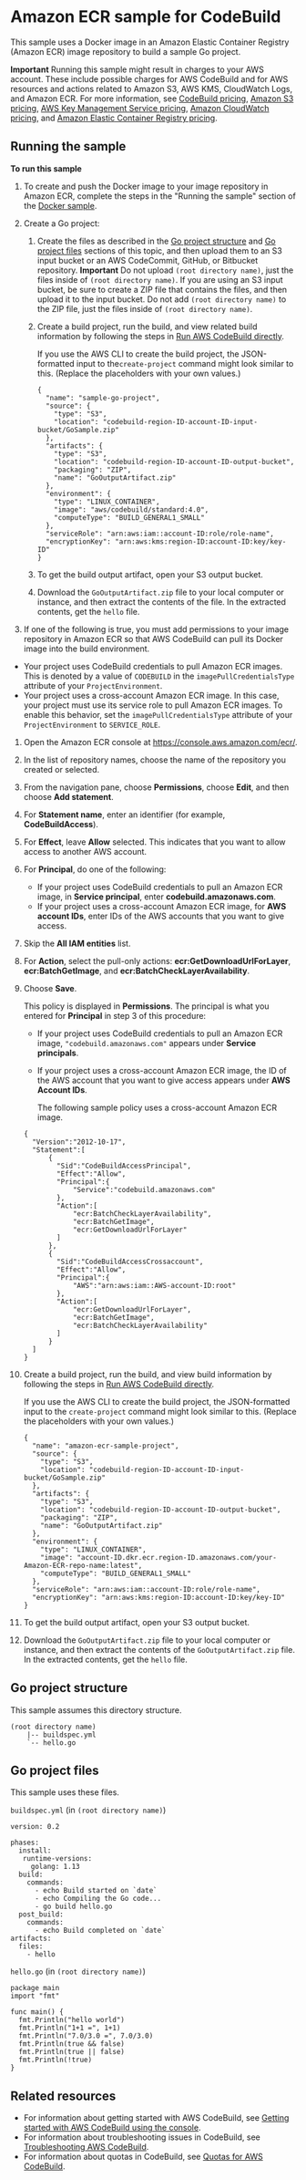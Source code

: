# Amazon ECR sample for CodeBuild<a name="sample-ecr"></a>

This sample uses a Docker image in an Amazon Elastic Container Registry \(Amazon ECR\) image repository to build a sample Go project\.

**Important**
Running this sample might result in charges to your AWS account\. These include possible charges for AWS CodeBuild and for AWS resources and actions related to Amazon S3, AWS KMS, CloudWatch Logs, and Amazon ECR\. For more information, see [CodeBuild pricing](http://aws.amazon.com/codebuild/pricing), [Amazon S3 pricing](http://aws.amazon.com/s3/pricing), [AWS Key Management Service pricing](http://aws.amazon.com/kms/pricing), [Amazon CloudWatch pricing](http://aws.amazon.com/cloudwatch/pricing), and [Amazon Elastic Container Registry pricing](http://aws.amazon.com/ecr/pricing)\.

## Running the sample<a name="sample-ecr-running"></a>

**To run this sample**

1. To create and push the Docker image to your image repository in Amazon ECR, complete the steps in the "Running the sample" section of the [Docker sample](sample-docker.md)\.

1. Create a Go project:

   1. Create the files as described in the [Go project structure](#ecr-sample-go-project-file-structure) and [Go project files](#sample-ecr-go-project-files) sections of this topic, and then upload them to an S3 input bucket or an AWS CodeCommit, GitHub, or Bitbucket repository\.
**Important**
Do not upload `(root directory name)`, just the files inside of `(root directory name)`\.
If you are using an S3 input bucket, be sure to create a ZIP file that contains the files, and then upload it to the input bucket\. Do not add `(root directory name)` to the ZIP file, just the files inside of `(root directory name)`\.

   1. Create a build project, run the build, and view related build information by following the steps in [Run AWS CodeBuild directly](how-to-run.md)\.

      If you use the AWS CLI to create the build project, the JSON\-formatted input to the`create-project` command might look similar to this\. \(Replace the placeholders with your own values\.\)

      ```
      {
        "name": "sample-go-project",
        "source": {
          "type": "S3",
          "location": "codebuild-region-ID-account-ID-input-bucket/GoSample.zip"
        },
        "artifacts": {
          "type": "S3",
          "location": "codebuild-region-ID-account-ID-output-bucket",
          "packaging": "ZIP",
          "name": "GoOutputArtifact.zip"
        },
        "environment": {
          "type": "LINUX_CONTAINER",
          "image": "aws/codebuild/standard:4.0",
          "computeType": "BUILD_GENERAL1_SMALL"
        },
        "serviceRole": "arn:aws:iam::account-ID:role/role-name",
        "encryptionKey": "arn:aws:kms:region-ID:account-ID:key/key-ID"
      }
      ```

   1. To get the build output artifact, open your S3 output bucket\.

   1. Download the `GoOutputArtifact.zip` file to your local computer or instance, and then extract the contents of the file\. In the extracted contents, get the `hello` file\.

1.  If one of the following is true, you must add permissions to your image repository in Amazon ECR so that AWS CodeBuild can pull its Docker image into the build environment\.
   +  Your project uses CodeBuild credentials to pull Amazon ECR images\. This is denoted by a value of `CODEBUILD` in the `imagePullCredentialsType` attribute of your `ProjectEnvironment`\.
   +  Your project uses a cross\-account Amazon ECR image\. In this case, your project must use its service role to pull Amazon ECR images\. To enable this behavior, set the `imagePullCredentialsType` attribute of your `ProjectEnvironment` to `SERVICE_ROLE`\.

   1. Open the Amazon ECR console at [https://console\.aws\.amazon\.com/ecr/](https://console.aws.amazon.com/ecr/)\.

   1. In the list of repository names, choose the name of the repository you created or selected\.

   1. From the navigation pane, choose **Permissions**, choose **Edit**, and then choose **Add statement**\.

   1. For **Statement name**, enter an identifier \(for example, **CodeBuildAccess**\)\.

   1. For **Effect**, leave **Allow** selected\. This indicates that you want to allow access to another AWS account\.

   1. For **Principal**, do one of the following:
      + If your project uses CodeBuild credentials to pull an Amazon ECR image, in **Service principal**, enter **codebuild\.amazonaws\.com**\.
      + If your project uses a cross\-account Amazon ECR image, for **AWS account IDs**, enter IDs of the AWS accounts that you want to give access\.

   1. Skip the **All IAM entities** list\.

   1. For **Action**, select the pull\-only actions: **ecr:GetDownloadUrlForLayer**, **ecr:BatchGetImage**, and **ecr:BatchCheckLayerAvailability**\.

   1. Choose **Save**\.

      This policy is displayed in **Permissions**\. The principal is what you entered for **Principal** in step 3 of this procedure:
      + If your project uses CodeBuild credentials to pull an Amazon ECR image, `"codebuild.amazonaws.com"` appears under **Service principals**\.
      + If your project uses a cross\-account Amazon ECR image, the ID of the AWS account that you want to give access appears under **AWS Account IDs**\.

        The following sample policy uses a cross\-account Amazon ECR image\.

      ```
      {
        "Version":"2012-10-17",
        "Statement":[
            {
              "Sid":"CodeBuildAccessPrincipal",
              "Effect":"Allow",
              "Principal":{
                  "Service":"codebuild.amazonaws.com"
              },
              "Action":[
                  "ecr:BatchCheckLayerAvailability",
                  "ecr:BatchGetImage",
                  "ecr:GetDownloadUrlForLayer"
              ]
            },
            {
              "Sid":"CodeBuildAccessCrossaccount",
              "Effect":"Allow",
              "Principal":{
                  "AWS":"arn:aws:iam::AWS-account-ID:root"
              },
              "Action":[
                  "ecr:GetDownloadUrlForLayer",
                  "ecr:BatchGetImage",
                  "ecr:BatchCheckLayerAvailability"
              ]
            }
        ]
      }
      ```

2. Create a build project, run the build, and view build information by following the steps in [Run AWS CodeBuild directly](how-to-run.md)\.

   If you use the AWS CLI to create the build project, the JSON\-formatted input to the `create-project` command might look similar to this\. \(Replace the placeholders with your own values\.\)

   ```
   {
     "name": "amazon-ecr-sample-project",
     "source": {
       "type": "S3",
       "location": "codebuild-region-ID-account-ID-input-bucket/GoSample.zip"
     },
     "artifacts": {
       "type": "S3",
       "location": "codebuild-region-ID-account-ID-output-bucket",
       "packaging": "ZIP",
       "name": "GoOutputArtifact.zip"
     },
     "environment": {
       "type": "LINUX_CONTAINER",
       "image": "account-ID.dkr.ecr.region-ID.amazonaws.com/your-Amazon-ECR-repo-name:latest",
       "computeType": "BUILD_GENERAL1_SMALL"
     },
     "serviceRole": "arn:aws:iam::account-ID:role/role-name",
     "encryptionKey": "arn:aws:kms:region-ID:account-ID:key/key-ID"
   }
   ```

3. To get the build output artifact, open your S3 output bucket\.

4. Download the `GoOutputArtifact.zip` file to your local computer or instance, and then extract the contents of the `GoOutputArtifact.zip` file\. In the extracted contents, get the `hello` file\.

## Go project structure<a name="ecr-sample-go-project-file-structure"></a>

This sample assumes this directory structure\.

```
(root directory name)
    |-- buildspec.yml
    `-- hello.go
```

## Go project files<a name="sample-ecr-go-project-files"></a>

This sample uses these files\.

`buildspec.yml` \(in `(root directory name)`\)

```
version: 0.2

phases:
  install:
   runtime-versions:
     golang: 1.13
  build:
    commands:
      - echo Build started on `date`
      - echo Compiling the Go code...
      - go build hello.go
  post_build:
    commands:
      - echo Build completed on `date`
artifacts:
  files:
    - hello
```

`hello.go` \(in `(root directory name)`\)

```
package main
import "fmt"

func main() {
  fmt.Println("hello world")
  fmt.Println("1+1 =", 1+1)
  fmt.Println("7.0/3.0 =", 7.0/3.0)
  fmt.Println(true && false)
  fmt.Println(true || false)
  fmt.Println(!true)
}
```

## Related resources<a name="acb-more-info"></a>
+ For information about getting started with AWS CodeBuild, see [Getting started with AWS CodeBuild using the console](getting-started.md)\.
+ For information about troubleshooting issues in CodeBuild, see [Troubleshooting AWS CodeBuild](troubleshooting.md)\.
+ For information about quotas in CodeBuild, see [Quotas for AWS CodeBuild](limits.md)\.